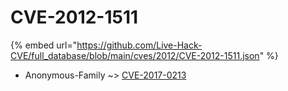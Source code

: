 # CVE-2012-1511
{% embed url="https://github.com/Live-Hack-CVE/full_database/blob/main/cves/2012/CVE-2012-1511.json" %}

* Anonymous-Family ~> [CVE-2017-0213](https://www.alice-snow.ru/2012/database/cve-2012-1511/cve-2017-0213-anonymous-family)
